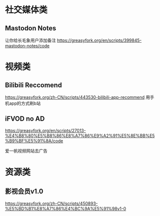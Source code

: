 # 社交媒体类

## Mastodon Notes
让你给长毛象用户添加备注
https://greasyfork.org/en/scripts/399845-mastodon-notes/code

# 视频类

## Bilibili Reccomend 
https://greasyfork.org/zh-CN/scripts/443530-bilibili-app-recommend
用手机app的方式刷b站

## iFVOD no AD
https://greasyfork.org/en/scripts/27013-%E4%B8%80%E5%B8%86%E8%A7%86%E9%A2%91%E5%8E%BB%E5%B9%BF%E5%91%8A/code

爱一帆视频网站去广告

# 资源类
## 影视会员v1.0
https://greasyfork.org/zh-CN/scripts/450893-%E5%BD%B1%E8%A7%86%E4%BC%9A%E5%91%98v1-0

